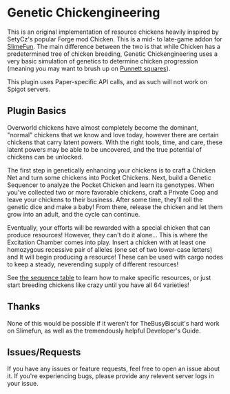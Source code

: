 # Genetic Chickengineering
This is an original implementation of resource chickens heavily inspired by
SetyCz's popular Forge mod Chicken. This is a mid- to late-game addon for
[SlimeFun](https://github.com/Slimefun/Slimefun4).
The main difference between the two is that while Chicken has a predetermined
tree of chicken breeding, Genetic Chickengineering uses a very basic simulation
of genetics to determine chicken progression (meaning you may want to brush up
on [Punnett squares](https://en.wikipedia.org/wiki/Punnett_square)).

This plugin uses Paper-specific API calls, and as such will not work on Spigot
servers.

## Plugin Basics
Overworld chickens have almost completely become the dominant, "normal" chickens
that we know and love today, however there are certain chickens that carry
latent powers. With the right tools, time, and care, these latent powers may be
able to be uncovered, and the true potential of chickens can be unlocked.

The first step in genetically enhancing your chickens is to craft a Chicken Net
and turn some chickens into Pocket Chickens. Next, build a Genetic Sequencer to
analyze the Pocket Chicken and learn its genotypes. When you've collected two or
more favorable chickens, craft a Private Coop and leave your chickens to their
business. After some time, they'll roll the genetic dice and make a baby! From
there, release the chicken and let them grow into an adult, and the cycle can
continue.

Eventually, your efforts will be rewarded with a special chicken that can
produce resources! However, they can't do it alone... This is where the
Excitation Chamber comes into play. Insert a chicken with at least one
homozygous recessive pair of alleles (one set of two lower-case letters) and
It will begin producing a resource! These can be used with cargo nodes to keep a
steady, neverending supply of different resources!

See [the sequence table](sequencing.md) to learn how to make specific resources,
or just start breeding chickens like crazy until you have all 64 varieties!

## Thanks

None of this would be possible if it weren't for TheBusyBiscuit's hard work on
Slimefun, as well as the tremendously helpful Developer's Guide.

## Issues/Requests

If you have any issues or feature requests, feel free to open an issue about it.
If you're experiencing bugs, please provide any relevent server logs in your
issue.
